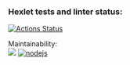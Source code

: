 ### Hexlet tests and linter status:
[![Actions Status](https://github.com/VolodiaKuz/frontend-project-11/actions/workflows/hexlet-check.yml/badge.svg)](https://github.com/VolodiaKuz/frontend-project-11/actions)

Maintainability:
<br>
<a href="https://codeclimate.com/github/VolodiaKuz/frontend-project-11/maintainability"><img src="https://api.codeclimate.com/v1/badges/bf70cb081f1e5c0ef77f/maintainability" /></a>
[![nodejs](https://github.com/VolodiaKuz/frontend-project-11/actions/workflows/nodejs.yml/badge.svg)](https://github.com/VolodiaKuz/frontend-project-11/actions)